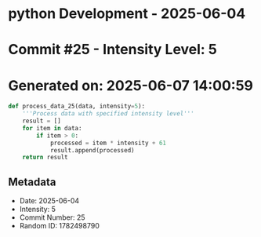 ﻿# python Development - 2025-06-04
# Commit #25 - Intensity Level: 5
# Generated on: 2025-06-07 14:00:59
```python
def process_data_25(data, intensity=5):
    '''Process data with specified intensity level'''
    result = []
    for item in data:
        if item > 0:
            processed = item * intensity + 61
            result.append(processed)
    return result
```
## Metadata
- Date: 2025-06-04
- Intensity: 5
- Commit Number: 25
- Random ID: 1782498790
